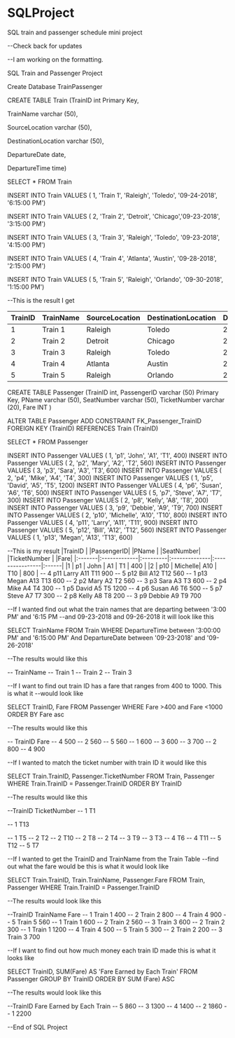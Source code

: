 # SQLProject
SQL train and passenger schedule mini project

--Check back for updates

--I am working on the formatting.  

SQL Train and Passenger Project

Create Database TrainPassenger

CREATE TABLE Train
(TrainID int Primary Key,

TrainName varchar (50),

SourceLocation varchar (50),

DestinationLocation varchar (50),

DepartureDate date,

DepartureTime time)

SELECT * FROM Train


INSERT INTO Train VALUES ( 1, 'Train 1', 'Raleigh', 'Toledo', '09-24-2018', '6:15:00 PM')

INSERT INTO Train VALUES ( 2, 'Train 2', 'Detroit', 'Chicago','09-23-2018', '3:15:00 PM')

INSERT INTO Train VALUES ( 3, 'Train 3', 'Raleigh', 'Toledo', '09-23-2018', '4:15:00 PM')

INSERT INTO Train VALUES ( 4, 'Train 4', 'Atlanta', 'Austin', '09-28-2018', '2:15:00 PM')

INSERT INTO Train VALUES ( 5, 'Train 5', 'Raleigh', 'Orlando', '09-30-2018', '1:15:00 PM')


--This is the result I get




|TrainID|TrainName|SourceLocation| DestinationLocation|DepartureDate|DepartureTime|
|:------|:--------|:-------------|:-------------------|:------------|:------------|                                                                            
| 1	    | Train 1|  Raleigh		 |     Toledo			    |  2018-09-24   | 06:15:00.00 |
| 2	    |Train 2 |  Detroit		 |     Chicago		    |  2018-09-23	  | 06:15:00.00 |
| 3     |Train 3 |	Raleigh		 |     Toledo			    |  2018-09-23	  | 06:15:00.00 |
| 4	    |Train 4 |	Atlanta		 |     Austin			    |  2018-09-28	  | 06:15:00.00 |
| 5	    |Train 5 |	Raleigh		 |     Orlando		    |  2018-09-30	  | 06:15:00.00 | committ


CREATE TABLE Passenger
(TrainID int,
PassengerID varchar (50) Primary Key,
PName varchar (50),
SeatNumber varchar (50),
TicketNumber varchar (20),
Fare INT
)





ALTER TABLE Passenger
ADD CONSTRAINT FK_Passenger_TrainID FOREIGN KEY (TrainID) REFERENCES Train (TrainID) 

SELECT * FROM Passenger

INSERT INTO Passenger VALUES ( 1, 'p1', 'John', 'A1', 'T1', 400)
INSERT INTO Passenger VALUES ( 2, 'p2', 'Mary', 'A2', 'T2', 560)
INSERT INTO Passenger VALUES ( 3, 'p3', 'Sara', 'A3', 'T3', 600)
INSERT INTO Passenger VALUES ( 2, 'p4', 'Mike', 'A4', 'T4', 300)
INSERT INTO Passenger VALUES ( 1, 'p5', 'David', 'A5', 'T5', 1200)
INSERT INTO Passenger VALUES ( 4, 'p6', 'Susan', 'A6', 'T6', 500)
INSERT INTO Passenger VALUES ( 5, 'p7', 'Steve', 'A7', 'T7', 300)
INSERT INTO Passenger VALUES ( 2, 'p8', 'Kelly', 'A8', 'T8', 200)
INSERT INTO Passenger VALUES ( 3, 'p9', 'Debbie', 'A9', 'T9', 700)
INSERT INTO Passenger VALUES ( 2, 'p10', 'Michelle', 'A10', 'T10', 800)
INSERT INTO Passenger VALUES ( 4, 'p11', 'Larry', 'A11', 'T11', 900)
INSERT INTO Passenger VALUES ( 5, 'p12', 'Bill', 'A12', 'T12', 560)
INSERT INTO Passenger VALUES ( 1, 'p13', 'Megan', 'A13', 'T13', 600)

--This is my result
|TrainID | 	|PassengerID| 	|PName |		|SeatNumber| 	 |TicketNumber |	|Fare|
|:-------|:-------------|:---------|:--------------|:----------------|:------|
|1       |	    p1		  |   John	 |	  A1		     |   T1			       | 400   |
|2       |	    p10		  |  Michelle|	  A10		     |   T10			     | 800   |
--	4	      p11		        Larry		  A11		        T11			        900
--	5	      p12		        Bill		  A12		        T12			        560
--	1	      p13		        Megan		  A13		        T13			        600
--	2	      p2		        Mary		  A2		        T2			        560
--	3	      p3		        Sara		  A3		        T3			        600
--	2	      p4		        Mike		  A4		        T4			        300
--	1	      p5		        David		  A5		        T5			        1200
--	4	      p6		        Susan		  A6		        T6			        500
--	5	      p7		        Steve		  A7		        T7			        300
--	2	      p8		        Kelly		  A8		        T8			        200
--	3	      p9		        Debbie		A9			      T9			        700



--If I wanted find out what the train names that are departing between '3:00 PM' and '6:15 PM
--and 09-23-2018 and 09-26-2018 it will look like this


SELECT TrainName
FROM Train
WHERE DepartureTime between '3:00:00 PM' and '6:15:00 PM'
And DepartureDate between '09-23-2018' and '09-26-2018'

--The results would like this

--  TrainName
--	Train 1
--	Train 2
--	Train 3

--If I want to find out train ID has a fare that ranges from 400 to 1000.  This is what it
--would look like


SELECT TrainID, Fare
FROM Passenger
WHERE Fare >400 and Fare <1000
ORDER BY Fare asc

--The results would like this

-- TrainID 	Fare
--	4	      500
--	2	      560
--	5	      560
--	1	      600
--	3	      600
--	3	      700
--	2	      800
--	4	      900



--If I wanted to match the ticket number with train ID it would like this


SELECT Train.TrainID, Passenger.TicketNumber
FROM Train, Passenger
WHERE Train.TrainID = Passenger.TrainID
ORDER BY TrainID

--The results would like this

--TrainID 	TicketNumber
--	1	      T1

--	1	      T13

--	1	      T5
--	2	      T2
--	2	      T10
--	2	      T8
--	2	      T4
--	3	      T9
--	3	      T3
--	4	      T6
--	4	      T11
--	5	      T12
--	5	      T7


--If I wanted to get the TrainID and TrainName from the Train Table 
--find out what the fare would be this is what it would look like


SELECT Train.TrainID, Train.TrainName, Passenger.Fare
FROM Train, Passenger
WHERE Train.TrainID = Passenger.TrainID


--The results would look like this

--TrainID 	TrainName 	Fare
--	1	        Train 1		400
--	2	        Train 2		800
--	4	        Train 4		900
--	5	        Train 5		560
--	1	        Train 1		600
--	2	        Train 2		560
--	3	        Train 3		600
--	2	        Train 2		300
--	1	        Train 1		1200
--	4	        Train 4		500
--	5	        Train 5		300
--	2	        Train 2		200
--	3	        Train 3		700

--If I want to find out how much money each train ID made this is what it looks like

SELECT TrainID, SUM(Fare) AS 'Fare Earned by Each Train'
FROM Passenger
GROUP BY TrainID
ORDER BY SUM (Fare) ASC

--The results would look like this

--TrainID 	Fare Earned by Each Train
--	5	       860
--	3	      1300
--	4	      1400
--	2	      1860
--	1	      2200

--End of SQL Project



